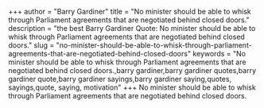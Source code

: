 +++
author = "Barry Gardiner"
title = "No minister should be able to whisk through Parliament agreements that are negotiated behind closed doors."
description = "the best Barry Gardiner Quote: No minister should be able to whisk through Parliament agreements that are negotiated behind closed doors."
slug = "no-minister-should-be-able-to-whisk-through-parliament-agreements-that-are-negotiated-behind-closed-doors"
keywords = "No minister should be able to whisk through Parliament agreements that are negotiated behind closed doors.,barry gardiner,barry gardiner quotes,barry gardiner quote,barry gardiner sayings,barry gardiner saying,quotes, sayings,quote, saying, motivation"
+++
No minister should be able to whisk through Parliament agreements that are negotiated behind closed doors.
